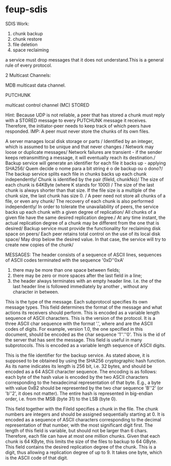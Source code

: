 # feup-sdis
SDIS Work:

1. chunk backup
2. chunk restore
3. file deletion
4. space reclaiming

a service must drop messages that it does not understand.This is a general rule of every protocol.

2 Multicast Channels:

MDB multicast data channel.

PUTCHUNK <Version> <SenderId> <FileId> <ChunkNo> <ReplicationDeg> <CRLF><CRLF><Body>

multicast control channel (MC) 
STORED <Version> <SenderId> <FileId> <ChunkNo> <CRLF><CRLF>


Hint: Because UDP is not reliable, a peer that has stored a chunk must reply with a STORED message to every PUTCHUNK message it
receives. Therefore, the initiator-peer needs to keep track of which peers have responded.
IMP: A peer must never store the chunks of its own files.


A server manages local disk storage   or parts /
Identified by an integer, which is assumed to be unique and that never changes /
Network may loose or duplicate messages/
Network failures are transient -  if the sender keeps retransmitting a message, it will eventually reach its destination./
Backup service will generate an identifier for each file it backs up - applying SHA256/ Quem decide o nome para a bit string é o de backup ou o dono?/
The backup service splits each file in chunks  backs up each chunk independently/
Chunk is identified by the pair (fileId, chunkNo)/
The size of each chunk is 64KByte (where K stands for 1000) /
The size of the last chunk is always shorter than that size. If the file size is a multiple of the chunk size, the last chunk has size 0. /
A peer need not store all chunks of a file, or even any chunk/
The recovery of each chunk is also performed independently/
In order to tolerate the unavailability of peers, the service backs up each chunk with a given degree of replication/
All chunks of a given file have the same desired replication degree./
At any time instant, the actual replication degree of a chunk may be different from the one that is desired/
Backup service must provide the functionality for reclaiming disk space on peers/
Each peer retains total control on the use of its local disk space/
May drop below the desired value. In that case, the service will try to create new copies of the chunk/

MESSAGES:
The header consists of a sequence of ASCII lines, sequences of ASCII codes terminated with the sequence '0xD''0xA'

1. there may be more than one space between fields;
2. there may be zero or more spaces after the last field in a line;
3. the header always terminates with an empty header line. I.e. the <CRLF> of the last header line is followed immediately by another
<CRLF>, without any character in between.

<MessageType> <Version> <SenderId> <FileId> <ChunkNo> <ReplicationDeg> <CRLF>

<MessageType>
This is the type of the message. Each subprotocol specifies its own message types. This field determines the format of the message and
what actions its receivers should perform. This is encoded as a variable length sequence of ASCII characters.

<Version>
This is the version of the protocol. It is a three ASCII char sequence with the format <n>'.'<m>, where <n> and <m> are the ASCII codes
of digits. For example, version 1.0, the one specified in this document, should be encoded as the char sequence '1''.''0'.

<SenderId>
This is the id of the server that has sent the message. This field is useful in many subprotocols. This is encoded as a variable length
sequence of ASCII digits.
<FileId>

This is the file identifier for the backup service. As stated above, it is supposed to be obtained by using the SHA256 cryptographic hash
function. As its name indicates its length is 256 bit, i.e. 32 bytes, and should be encoded as a 64 ASCII character sequence. The
encoding is as follows: each byte of the hash value is encoded by the two ASCII characters corresponding to the hexadecimal
representation of that byte. E.g., a byte with value 0xB2 should be represented by the two char sequence 'B''2' (or 'b''2', it does not
matter). The entire hash is represented in big-endian order, i.e. from the MSB (byte 31) to the LSB (byte 0).

<ChunkNo>
This field together with the FileId specifies a chunk in the file. The chunk numbers are integers and should be assigned sequentially
starting at 0. It is encoded as a sequence of ASCII characters corresponding to the decimal representation of that number, with the most
significant digit first. The length of this field is variable, but should not be larger than 6 chars. Therefore, each file can have at most one
million chunks. Given that each chunk is 64 KByte, this limits the size of the files to backup to 64 GByte.

<ReplicationDeg>
This field contains the desired replication degree of the chunk. This is a digit, thus allowing a replication degree of up to 9. It takes one
byte, which is the ASCII code of that digit.
